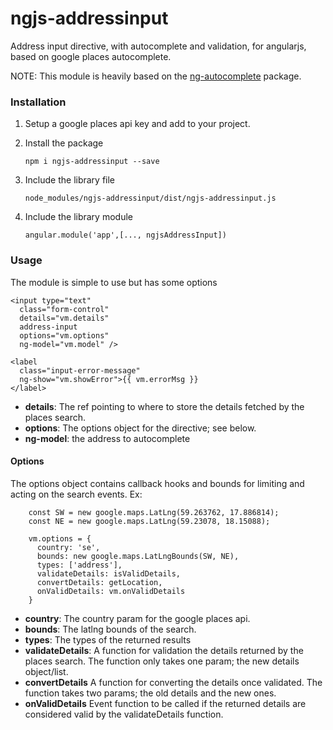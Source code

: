 # ngjs-addressinput
Address input directive, with autocomplete and validation, for angularjs, based on google places autocomplete.

NOTE: This module is heavily based on the [ng-autocomplete](https://github.com/wpalahnuk/ngAutocomplete) package.

### Installation
1. Setup a google places api key and add to your project.
2. Install the package

    ```
    npm i ngjs-addressinput --save 
    ```

3. Include the library file

    ```
    node_modules/ngjs-addressinput/dist/ngjs-addressinput.js  
    ```
4. Include the library module
    
    ```
    angular.module('app',[..., ngjsAddressInput])
    ```
### Usage
The module is simple to use but has some options
    
```
<input type="text"
  class="form-control"
  details="vm.details"
  address-input
  options="vm.options"
  ng-model="vm.model" />

<label 
  class="input-error-message"
  ng-show="vm.showError">{{ vm.errorMsg }}
</label>
```


* **details**: The ref pointing to where to store the details fetched by the places search.
* **options**: The options object for the directive; see below.
* **ng-model**: the address to autocomplete


#### Options

The options object contains callback hooks and bounds for limiting and acting on the search events. Ex:


        const SW = new google.maps.LatLng(59.263762, 17.886814);
        const NE = new google.maps.LatLng(59.23078, 18.15088);
        
        vm.options = {
          country: 'se',
          bounds: new google.maps.LatLngBounds(SW, NE),
          types: ['address'],
          validateDetails: isValidDetails,
          convertDetails: getLocation,
          onValidDetails: vm.onValidDetails
        }


* **country**: The country param for the google places api.
* **bounds**: The latlng bounds of the search.
* **types**: The types of the returned results
* **validateDetails**: A function for validation the details returned by the places search. The function only takes one param; the new details object/list.
* **convertDetails** A function for converting the details once validated. The function takes two params; the old details and the new ones.
* **onValidDetails** Event function to be called if the returned details are considered valid by the validateDetails function.
